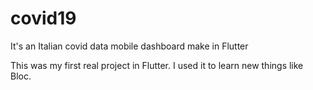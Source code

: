 # covid19
It's an Italian covid data mobile dashboard make in Flutter

This was my first real project in Flutter. I used it to learn new things like Bloc.
